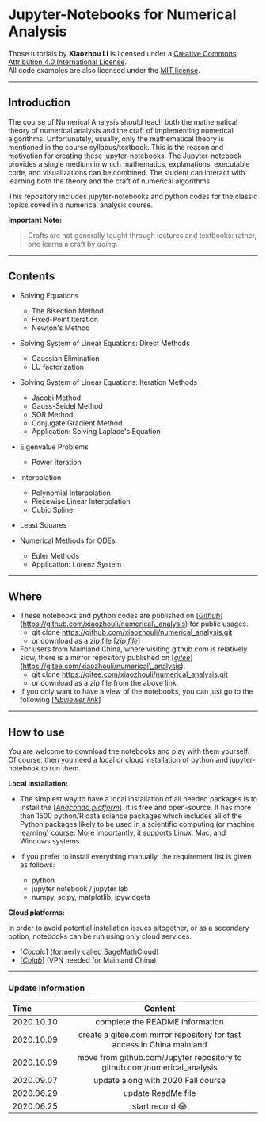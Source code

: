 # Jupyter-Notebooks for Numerical Analysis

Those tutorials by __Xiaozhou Li__ is licensed under a <a rel="license" href="http://creativecommons.org/licenses/by/4.0/">Creative Commons Attribution 4.0 International License</a>.  
All code examples are also licensed under the [MIT license](http://opensource.org/licenses/MIT).


***

## Introduction
The course of Numerical Analysis should teach both the mathematical theory of numerical analysis and the craft of implementing numerical algorithms. Unfortunately, usually, only the mathematical theory is mentioned in the course syllabus/textbook. This is the reason and motivation for creating these jupyter-notebooks. The Jupyter-notebook provides a single medium in which mathematics, explanations, executable code, and visualizations can be combined. The student can interact with learning both the theory and the craft of numerical algorithms. 

This repository includes jupyter-notebooks and python codes for the classic topics coved in a numerical analysis course.   

**Important Note:**

> Crafts are not generally taught through lectures and textbooks: rather, one
> learns a craft by _doing_.



***

## Contents

* Solving Equations

  - The Bisection Method
  - Fixed-Point Iteration
  - Newton's Method

* Solving System of Linear Equations: Direct Methods

  - Gaussian Elimination
  - LU factorization

* Solving System of Linear Equations: Iteration Methods

  - Jacobi Method
  - Gauss-Seidel Method
  - SOR Method
  - Conjugate Gradient Method
  - Application: Solving Laplace's Equation

* Eigenvalue Problems

  - Power Iteration

* Interpolation

  - Polynomial Interpolation
  - Piecewise Linear Interpolation
  - Cubic Spline

* Least Squares

* Numerical Methods for ODEs
  - Euler Methods
  - Application: Lorenz System

  

***

## Where
  
- These notebooks and python codes are published on [[_Github_]](https://github.com/xiaozhouli/Jupyter/tree/master/Numerical_Analysis) (https://github.com/xiaozhouli/numerical\_analysis) for public usages.
  - git clone https://github.com/xiaozhouli/numerical_analysis.git 
  - or download as a zip file [[_zip file_]](https://codeload.github.com/xiaozhouli/numerical_analysis/zip/master)
- For users from Mainland China, where visiting github.com is relatively slow, there is a mirror repository published on [[_gitee_]](https://gitee.com/xiaozhouli/numerical_analysis) (https://gitee.com/xiaozhouli/numerical\_analysis).
  - git clone https://gitee.com/xiaozhouli/numerical_analysis.git 
  - or download as a zip file from the above link.
- If you only want to have a view of the notebooks, you can just go to the following [[_Nbviewer link_]](https://nbviewer.jupyter.org/github/xiaozhouli/Jupyter/tree/master/Numerical_Analysis/)


*** 
## How to use
You are welcome to download the notebooks and play with them yourself.  Of course, then you need a local or cloud installation of python and jupyter-notebook to run them.

**Local installation:** 

- The simplest way to have a local installation of all needed packages is to install the [[_Anaconda platform_]](https://www.anaconda.org). It is free and open-source.  It has more than 1500 python/R data science packages which includes all of the Python packages likely to be used in a scientific computing (or machine learning) course. More importantly, it supports Linux, Mac, and Windows systems.

- If you prefer to install everything manually, the requirement list is given as follows:
  - python
  - jupyter notebook / jupyter lab
  - numpy, scipy, matplotlib, ipywidgets

**Cloud platforms:**

In order to avoid potential installation issues altogether, or as a secondary option, notebooks can be run using only cloud services.

- [[_Cocalc_]](https://cocalc.com/doc/jupyter-notebook.html) (formerly called SageMathCloud)
- [[_Colab_]](https://colab.research.google.com) (VPN needed for Mainland China)

  

***

### Update Information

| Time       |      Content       |
| :--------- | :----------------: |
| 2020.10.10 | complete the README information  |
| 2020.10.09 | create a gitee.com mirror repository for fast access in China mainland  |
| 2020.10.09 | move from github.com/Jupyter repository to github.com/numerical_analysis |
| 2020.09.07 | update along with 2020 Fall course |
| 2020.06.29 | update ReadMe file |
| 2020.06.25 | start record :joy: |

